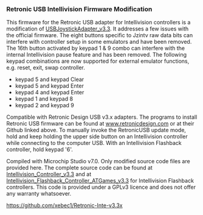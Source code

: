 ### Retronic USB Intellivision Firmware Modification

This firmware for the Retronic USB adapter for Intellivision controllers is a modification of [USBJoystickAdapter_v3.3](https://github.com/retronicdesign/USBJoystickAdapter_v3.3). It addresses a few issues with the official firmware. The eight buttons specific to Jzintv raw data bits can interfere with controller setup in some emulators and have been removed. The 16th button activated by keypad 1 & 9 combo can interfere with the internal Intellivision pause feature and has been removed. The following keypad combinations are now supported for external emulator functions, e.g. reset, exit, swap controller.

- keypad 5 and keypad Clear
- keypad 5 and keypad Enter
- keypad 4 and keypad Enter
- keypad 1 and keypad 8
- keypad 2 and keypad 9

Compatible with Retronic Design USB v3.x adapters. The programs to install Retronic USB firmware can be found at www.retronicdesign.com or at their Github linked above. To manually invoke the RetronicUSB update mode, hold and keep holding the upper side button on an Intellivision controller while connecting to the computer USB. With an Intellivision Flashback controller, hold keypad '6'.

Compiled with Microchip Studio v7.0. Only modified source code files are provided here. The complete source code can be found at [Intellivision_Controller_v3.3](https://github.com/retronicdesign/USBJoystickAdapter_v3.3/tree/main/Intellivision_Controller_v3.3) and at [Intellivision_Flashback_Controller_ATGames_v3.3](https://github.com/retronicdesign/USBJoystickAdapter_v3.3/tree/main/Intellivision_Flashback_Controller_ATGames_v3.3) for Intellivision Flashback controllers. This code is provided under a GPLv3 licence and does not offer any warranty whatsoever.

https://github.com/xebec1/Retronic-Inte-v3.3x


